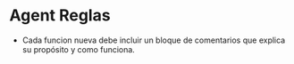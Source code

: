 
# Agent Reglas

- Cada funcion nueva debe incluir un bloque de comentarios que explica su propósito y como funciona.